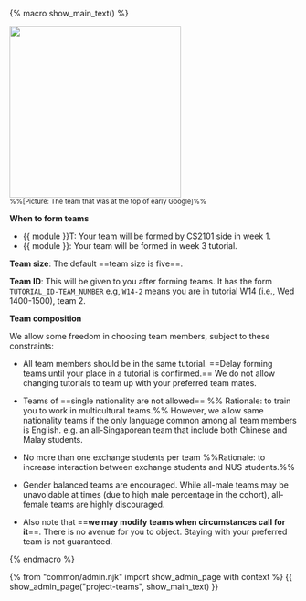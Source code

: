 {% macro show_main_text() %}
<div id="main">

<img src="{{baseUrl}}/admin/images/team.png" width="300px"><br>
<small>%%[Picture: The team that was at the top of early Google]%%</small>
<p/>

**When to form teams**

* {{ module }}T: Your team will be formed by CS2101 side in week 1.
* {{ module }}: Your team will be formed in week 3 tutorial.

**Team size**: The default ==team size is five==. 

**Team ID**: This will be given to you after forming teams. It has the form `TUTORIAL_ID-TEAM_NUMBER` e.g, `W14-2` means you are in tutorial W14 (i.e., Wed 1400-1500), team 2.

<panel src="../admin/tutorials.md#tutorialTimetable" header="Admin {{ icon_embedding }} Tutorials → Tutorial IDs" class="embedding" minimized /><p/>

**Team composition**

We allow some freedom in choosing team members, subject to these constraints:

* All team members should be in the same tutorial. ==Delay forming teams until your place in a tutorial is confirmed.== We do not allow changing tutorials to team up with your preferred team mates.  
* Teams of ==single nationality are not allowed== %%&nbsp;Rationale: to train you to work in multicultural teams.%% However, we allow same nationality teams if the only language common among all team members is English. e.g. an all-Singaporean team that include both Chinese and Malay students.
* No more than one exchange students per team %%Rationale: to increase interaction between exchange students and NUS students.%%
* Gender balanced teams are encouraged. While all-male teams may be unavoidable at times (due to high male percentage in the cohort), all-female teams are highly discouraged.

* Also note that ==**we may modify teams when circumstances call for it**==. There is no avenue for you to object. Staying with your preferred team is not guaranteed.

</div>
{% endmacro %}

{% from "common/admin.njk" import show_admin_page with context %}
{{ show_admin_page("project-teams", show_main_text) }}